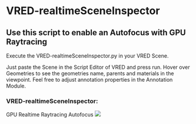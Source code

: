 # VRED-realtimeSceneInspector
## Use this script to enable an Autofocus with GPU Raytracing

Execute the VRED-realtimeSceneInspector.py in your VRED Scene.

Just paste the Scene in the Script Editor of VRED and press run.
Hover over Geometries to see the geometries name, parents and materials in the viewpoint.
Feel free to adjust annotation properties in the Annotation Module.


### VRED-realtimeSceneInspector:
GPU Realtime Raytracing Autofocus
![](VRED-realtimeSceneInspector.gif)
